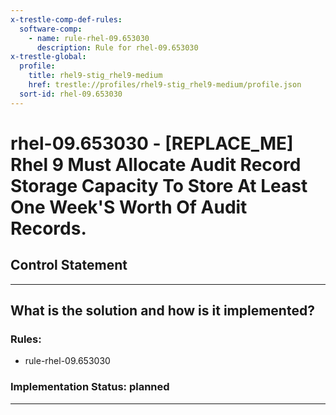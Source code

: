 ```yaml
---
x-trestle-comp-def-rules:
  software-comp:
    - name: rule-rhel-09.653030
      description: Rule for rhel-09.653030
x-trestle-global:
  profile:
    title: rhel9-stig_rhel9-medium
    href: trestle://profiles/rhel9-stig_rhel9-medium/profile.json
  sort-id: rhel-09.653030
---
```


# rhel-09.653030 - \[REPLACE_ME\] Rhel 9 Must Allocate Audit Record Storage Capacity To Store At Least One Week'S Worth Of Audit Records.

## Control Statement

______________________________________________________________________

## What is the solution and how is it implemented?

<!-- For implementation status enter one of: implemented, partial, planned, alternative, not-applicable -->

<!-- Note that the list of rules under ### Rules: is read-only and changes will not be captured after assembly to JSON -->

<!-- Add control implementation description here for control: rhel-09.653030 -->

### Rules:

  - rule-rhel-09.653030

### Implementation Status: planned

______________________________________________________________________
